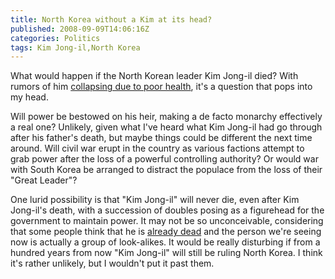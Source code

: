 ```yaml
---
title: North Korea without a Kim at its head?
published: 2008-09-09T14:06:16Z
categories: Politics
tags: Kim Jong-il,North Korea
---
```


What would happen if the North Korean leader Kim Jong-il died?  With rumors of him <a href="http://www.reuters.com/article/topNews/idUSSEO27470820080909">collapsing due to poor health</a>, it's a question that pops into my head.

Will power be bestowed on his heir, making a de facto monarchy effectively a real one?  Unlikely, given what I've heard what Kim Jong-il had go through after his father's death, but maybe things could be different the next time around.  Will civil war erupt in the country as various factions attempt to grab power after the loss of a powerful controlling authority?  Or would war with South Korea be arranged to distract the populace from the loss of their "Great Leader"?

One lurid possibility is that "Kim Jong-il" will never die, even after Kim Jong-il's death, with a succession of doubles posing as a figurehead for the government to maintain power.  It may not be so unconceivable, considering that some people think that he is <a href="http://news.sky.com/skynews/Home/World-News/North-Korea-Nation-To-Mark-60th-Anniversary-Amid-Claims-Kim-Jong-Il-Dead-Since-2003/Article/200809215095222">already dead</a> and the person we're seeing now is actually a group of look-alikes.  It would be really disturbing if from a hundred years from now "Kim Jong-il" will still be ruling North Korea.  I think it's rather unlikely, but I wouldn't put it past them.

